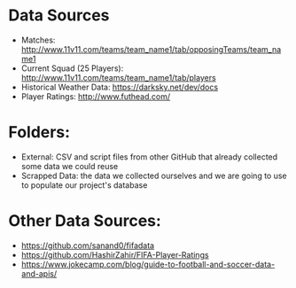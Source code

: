 Data Sources
========
* Matches: http://www.11v11.com/teams/team_name1/tab/opposingTeams/team_name1 
* Current Squad (25 Players): http://www.11v11.com/teams/team_name1/tab/players
* Historical Weather Data: https://darksky.net/dev/docs
* Player Ratings: http://www.futhead.com/


Folders:
========
* External: CSV and script files from other GitHub that already collected some data we could reuse
* Scrapped Data: the data we collected ourselves and we are going to use to populate our project's database




Other Data Sources:
=========
* https://github.com/sanand0/fifadata
* https://github.com/HashirZahir/FIFA-Player-Ratings
* https://www.jokecamp.com/blog/guide-to-football-and-soccer-data-and-apis/


 